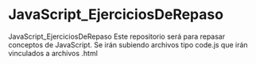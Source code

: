 # JavaScript_EjerciciosDeRepaso
JavaScript_EjerciciosDeRepaso
Este repositorio será para repasar conceptos de JavaScript.
Se irán subiendo archivos tipo code.js que irán vinculados a archivos .html
